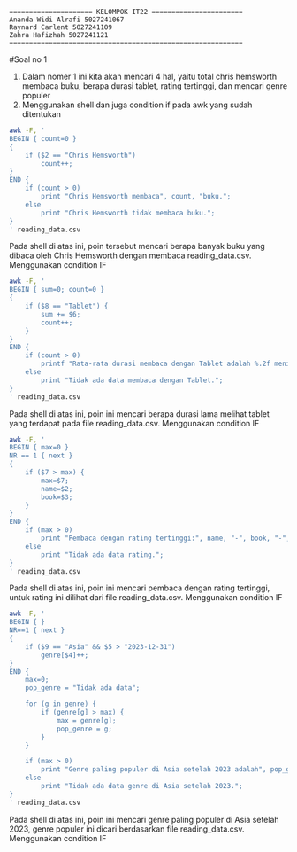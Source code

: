 ```
===================== KELOMPOK IT22 =======================
Ananda Widi Alrafi 5027241067
Raynard Carlent 5027241109
Zahra Hafizhah 5027241121
===========================================================
```
#Soal no 1
1. Dalam nomer 1 ini kita akan mencari 4 hal, yaitu total chris hemsworth membaca buku, berapa durasi tablet, rating tertinggi, dan mencari genre populer
2. Menggunakan shell dan juga condition if pada awk yang sudah ditentukan
```sh
awk -F, '
BEGIN { count=0 } 
{
    if ($2 == "Chris Hemsworth") 
        count++;
} 
END { 
    if (count > 0) 
        print "Chris Hemsworth membaca", count, "buku.";
    else 
        print "Chris Hemsworth tidak membaca buku.";
}
' reading_data.csv
```
Pada shell di atas ini, poin tersebut mencari berapa banyak buku yang dibaca oleh Chris Hemsworth dengan membaca reading_data.csv. Menggunakan condition IF
```sh
awk -F, '
BEGIN { sum=0; count=0 } 
{
    if ($8 == "Tablet") {
        sum += $6; 
        count++;
    }
} 
END { 
    if (count > 0) 
        printf "Rata-rata durasi membaca dengan Tablet adalah %.2f menit\n", sum/count;
    else 
        print "Tidak ada data membaca dengan Tablet.";
}
' reading_data.csv
```
Pada shell di atas ini, poin ini mencari berapa durasi lama melihat tablet yang terdapat pada file reading_data.csv. Menggunakan condition IF
```sh
awk -F, '
BEGIN { max=0 }
NR == 1 { next } 
{
    if ($7 > max) {
        max=$7; 
        name=$2; 
        book=$3;
    }
}
END { 
    if (max > 0) 
        print "Pembaca dengan rating tertinggi:", name, "-", book, "-", max;
    else 
        print "Tidak ada data rating.";
}
' reading_data.csv
```
Pada shell di atas ini, poin ini mencari pembaca dengan rating tertinggi, untuk rating ini dilihat dari file reading_data.csv. Menggunakan condition IF
```sh
awk -F, '
BEGIN { }
NR==1 { next }
{
    if ($9 == "Asia" && $5 > "2023-12-31") 
        genre[$4]++;
}
END { 
    max=0;
    pop_genre = "Tidak ada data";

    for (g in genre) {
        if (genre[g] > max) { 
            max = genre[g]; 
            pop_genre = g; 
        }
    }

    if (max > 0) 
        print "Genre paling populer di Asia setelah 2023 adalah", pop_genre, "dengan", max, "buku.";
    else 
        print "Tidak ada data genre di Asia setelah 2023.";
}
' reading_data.csv
```
Pada shell di atas ini, poin ini mencari genre paling populer di Asia setelah 2023, genre populer ini dicari berdasarkan file reading_data.csv. Menggunakan condition IF

